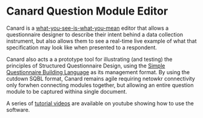 Canard Question Module Editor
======

Canard is a [what-you-see-is-what-you-mean](http://en.wikipedia.org/wiki/WYSIWYM) editor that allows a questionnaire designer to describe their intent behind a data collection instrument, but also allows them to see a real-time live example of what that specification may look like when presented to a respondent.

Canard also acts a a prototype tool for illustrating (and testing) the principles of Structured Questionnaire Design, using the [Simple Questionnaire Building Language](http://sqbl.org) as its management format. By using the cutdown SQBL format, Canard remains agile requiring netowkr connectivity only forwhen connecting modules together, but allowing an entire question module to be captured withina single document.

A series of [tutorial videos](http://www.youtube.com/watch?v=ijk00SqoBGk&list=PLAAYNfaBiVMNap5kCJ1le62oDdLNDiNnk) are available on youtube showing how to use the software.
